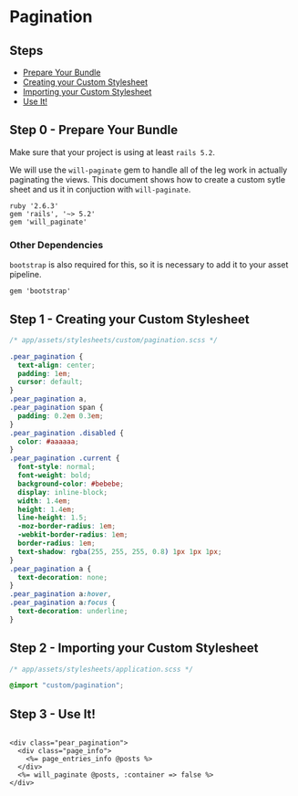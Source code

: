 # Pagination

## Steps
<!--ts-->
* [Prepare Your Bundle](#step-0---prepare-your-bundle)
* [Creating your Custom Stylesheet](#step-1---creating-your-custom-stylesheet)
* [Importing your Custom Stylesheet](#step-2---importing-your-custom-stylesheet)
* [Use It!](#step-3---use-it)
<!--te-->

## Step 0 - Prepare Your Bundle

Make sure that your project is using at least `rails 5.2`.

We will use the `will-paginate` gem to handle all of the leg work in actually paginating the views. This document shows how to create a custom sytle sheet and us it in conjuction with  `will-paginate`.

```Gemfile
ruby '2.6.3'
gem 'rails', '~> 5.2'
gem 'will_paginate'
```

### Other Dependencies

`bootstrap` is also required for this, so it is necessary to add it to your asset pipeline.

```Gemfile
gem 'bootstrap'
```

## Step 1 - Creating your Custom Stylesheet

```scss
/* app/assets/stylesheets/custom/pagination.scss */

.pear_pagination {
  text-align: center;
  padding: 1em;
  cursor: default;
}
.pear_pagination a,
.pear_pagination span {
  padding: 0.2em 0.3em;
}
.pear_pagination .disabled {
  color: #aaaaaa;
}
.pear_pagination .current {
  font-style: normal;
  font-weight: bold;
  background-color: #bebebe;
  display: inline-block;
  width: 1.4em;
  height: 1.4em;
  line-height: 1.5;
  -moz-border-radius: 1em;
  -webkit-border-radius: 1em;
  border-radius: 1em;
  text-shadow: rgba(255, 255, 255, 0.8) 1px 1px 1px;
}
.pear_pagination a {
  text-decoration: none;
}
.pear_pagination a:hover,
.pear_pagination a:focus {
  text-decoration: underline;
}
```

## Step 2 - Importing your Custom Stylesheet

```scss
/* app/assets/stylesheets/application.scss */

@import "custom/pagination";
```

## Step 3 - Use It!

``` erb

<div class="pear_pagination">
  <div class="page_info">
    <%= page_entries_info @posts %>
  </div>
  <%= will_paginate @posts, :container => false %>
</div>
```
